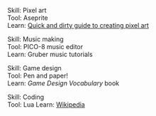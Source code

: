 Skill: Pixel art<br>
Tool: Aseprite<br>
Learn: [Quick and dirty guide to creating pixel art](https://medium.com/@davidbyttow/a-quick-and-dirty-guide-to-creating-pixel-art-d3d43d4bf421)

Skill: Music making<br>
Tool: PICO-8 music editor<br>
Learn: Gruber music tutorials

Skill: Game design<br>
Tool: Pen and paper!<br>
Learn: _Game Design Vocabulary_ book

Skill: Coding<br>
Tool: Lua
Learn: [Wikipedia](https://en.wikipedia.org/wiki/Lua_(programming_language))

